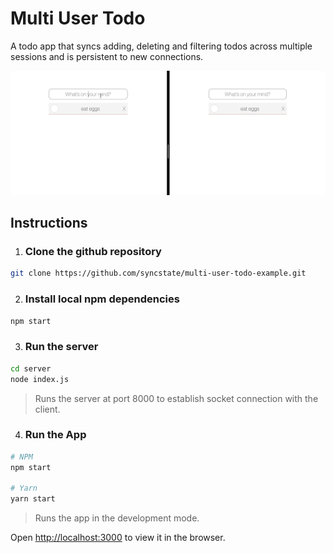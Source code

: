 # Multi User Todo

A todo app that syncs adding, deleting and filtering todos across multiple sessions and is persistent to new connections.

![Mult-User-Todo](./public/images/Todo.gif)

## Instructions

1.  ### Clone the github repository

```bash
git clone https://github.com/syncstate/multi-user-todo-example.git
```

2. ### Install local npm dependencies

```bash
npm start
```

3. ### Run the server

```bash
cd server
node index.js
```

> Runs the server at port 8000 to establish socket connection with the client.

4. ### Run the App

```bash
# NPM
npm start

# Yarn
yarn start
```

> Runs the app in the development mode.

Open <a href="http://localhost:3000" >http://localhost:3000</a> to view it in the browser.
